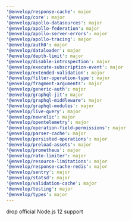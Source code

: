 ```yaml
---
'@envelop/response-cache': major
'@envelop/core': major
'@envelop/apollo-datasources': major
'@envelop/apollo-federation': major
'@envelop/apollo-server-errors': major
'@envelop/apollo-tracing': major
'@envelop/auth0': major
'@envelop/dataloader': major
'@envelop/depth-limit': major
'@envelop/disable-introspection': major
'@envelop/execute-subscription-event': major
'@envelop/extended-validation': major
'@envelop/filter-operation-type': major
'@envelop/fragment-arguments': major
'@envelop/generic-auth': major
'@envelop/graphql-jit': major
'@envelop/graphql-middleware': major
'@envelop/graphql-modules': major
'@envelop/live-query': major
'@envelop/newrelic': major
'@envelop/opentelemetry': major
'@envelop/operation-field-permissions': major
'@envelop/parser-cache': major
'@envelop/persisted-operations': major
'@envelop/preload-assets': major
'@envelop/prometheus': major
'@envelop/rate-limiter': major
'@envelop/resource-limitations': major
'@envelop/response-cache-redis': major
'@envelop/sentry': major
'@envelop/statsd': major
'@envelop/validation-cache': major
'@envelop/testing': major
'@envelop/types': major
---
```


drop official Node.js 12 support
